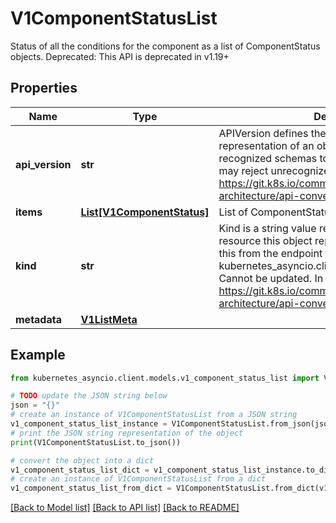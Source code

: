 # V1ComponentStatusList

Status of all the conditions for the component as a list of ComponentStatus objects. Deprecated: This API is deprecated in v1.19+

## Properties

Name | Type | Description | Notes
------------ | ------------- | ------------- | -------------
**api_version** | **str** | APIVersion defines the versioned schema of this representation of an object. Servers should convert recognized schemas to the latest internal value, and may reject unrecognized values. More info: https://git.k8s.io/community/contributors/devel/sig-architecture/api-conventions.md#resources | [optional] 
**items** | [**List[V1ComponentStatus]**](V1ComponentStatus.md) | List of ComponentStatus objects. | 
**kind** | **str** | Kind is a string value representing the REST resource this object represents. Servers may infer this from the endpoint the kubernetes_asyncio.client submits requests to. Cannot be updated. In CamelCase. More info: https://git.k8s.io/community/contributors/devel/sig-architecture/api-conventions.md#types-kinds | [optional] 
**metadata** | [**V1ListMeta**](V1ListMeta.md) |  | [optional] 

## Example

```python
from kubernetes_asyncio.client.models.v1_component_status_list import V1ComponentStatusList

# TODO update the JSON string below
json = "{}"
# create an instance of V1ComponentStatusList from a JSON string
v1_component_status_list_instance = V1ComponentStatusList.from_json(json)
# print the JSON string representation of the object
print(V1ComponentStatusList.to_json())

# convert the object into a dict
v1_component_status_list_dict = v1_component_status_list_instance.to_dict()
# create an instance of V1ComponentStatusList from a dict
v1_component_status_list_from_dict = V1ComponentStatusList.from_dict(v1_component_status_list_dict)
```
[[Back to Model list]](../README.md#documentation-for-models) [[Back to API list]](../README.md#documentation-for-api-endpoints) [[Back to README]](../README.md)


